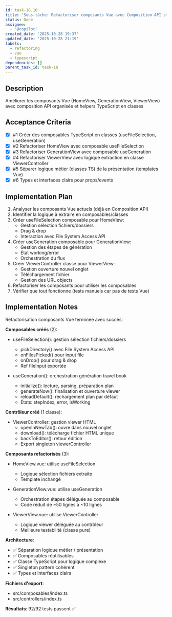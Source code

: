 ```yaml
---
id: task-18.10
title: 'Sous-tâche: Refactoriser composants Vue avec Composition API structurée'
status: Done
assignee:
  - '@copilot'
created_date: '2025-10-28 19:37'
updated_date: '2025-10-28 21:19'
labels:
  - refactoring
  - vue
  - typescript
dependencies: []
parent_task_id: task-18
---
```


## Description

<!-- SECTION:DESCRIPTION:BEGIN -->
Améliorer les composants Vue (HomeView, GenerationView, ViewerView) avec composition API organisée et helpers TypeScript en classes
<!-- SECTION:DESCRIPTION:END -->

## Acceptance Criteria
<!-- AC:BEGIN -->
- [x] #1 Créer des composables TypeScript en classes (useFileSelection, useGeneration)
- [x] #2 Refactoriser HomeView avec composable useFileSelection
- [x] #3 Refactoriser GenerationView avec composable useGeneration
- [x] #4 Refactoriser ViewerView avec logique extraction en classe ViewerController
- [x] #5 Séparer logique métier (classes TS) de la présentation (templates Vue)
- [x] #6 Types et interfaces clairs pour props/events
<!-- AC:END -->

## Implementation Plan

<!-- SECTION:PLAN:BEGIN -->
1. Analyser les composants Vue actuels (déjà en Composition API)
2. Identifier la logique à extraire en composables/classes
3. Créer useFileSelection composable pour HomeView:
   - Gestion sélection fichiers/dossiers
   - Drag & drop
   - Interaction avec File System Access API
4. Créer useGeneration composable pour GenerationView:
   - Gestion des étapes de génération
   - État working/error
   - Orchestration du flux
5. Créer ViewerController classe pour ViewerView:
   - Gestion ouverture nouvel onglet
   - Téléchargement fichier
   - Gestion des URL objects
6. Refactoriser les composants pour utiliser les composables
7. Vérifier que tout fonctionne (tests manuels car pas de tests Vue)
<!-- SECTION:PLAN:END -->

## Implementation Notes

<!-- SECTION:NOTES:BEGIN -->
Refactorisation composants Vue terminée avec succès:

**Composables créés** (2):
- useFileSelection(): gestion sélection fichiers/dossiers
  - pickDirectory() avec File System Access API
  - onFilesPicked() pour input file
  - onDrop() pour drag & drop
  - Ref fileInput exportée

- useGeneration(): orchestration génération travel book
  - initialize(): lecture, parsing, préparation plan
  - generateNow(): finalisation et ouverture viewer
  - reloadDefault(): rechargement plan par défaut
  - États: stepIndex, error, isWorking

**Contrôleur créé** (1 classe):
- ViewerController: gestion viewer HTML
  - openInNewTab(): ouvre dans nouvel onglet
  - download(): télécharge fichier HTML unique
  - backToEditor(): retour édition
  - Export singleton viewerController

**Composants refactorisés** (3):
- HomeView.vue: utilise useFileSelection
  - Logique sélection fichiers extraite
  - Template inchangé
  
- GenerationView.vue: utilise useGeneration
  - Orchestration étapes déléguée au composable
  - Code réduit de ~50 lignes à ~10 lignes
  
- ViewerView.vue: utilise ViewerController
  - Logique viewer déléguée au contrôleur
  - Meilleure testabilité (classe pure)

**Architecture**:
- ✅ Séparation logique métier / présentation
- ✅ Composables réutilisables
- ✅ Classe TypeScript pour logique complexe
- ✅ Singleton pattern cohérent
- ✅ Types et interfaces clairs

**Fichiers d'export**:
- src/composables/index.ts
- src/controllers/index.ts

**Résultats**: 92/92 tests passent ✅
<!-- SECTION:NOTES:END -->
